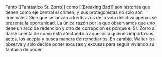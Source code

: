 Tanto [[Fantástico Sr. Zorro]] como [[Breaking Bad]] son historias que tienen como eje central el crimen, y sus protagonistas no sólo son criminales. Sino que se lanzan a los brazos de la vida delictiva apenas se presenta la oportunidad. La única razón por la que observamos que uno tiene un arco de redención y otro de corrupción es porque el Sr. Zorro al darse cuenta de como está afectando a aquellos a quienes importa sus actos, los acepta y busca manera de remediarlos. En cambio, Walter los observa y sólo decide poner excusas y excusas para seguir viviendo su fantasía de poder.